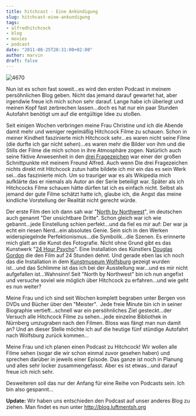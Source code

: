```yaml
---
title: hitchcast - Eine Ankündigung
slug: hitchcast-eine-ankundigung
tags:
- alfredhitchcock
- blog
- movies
- podcast
date: "2011-08-25T20:31:00+02:00"
author: marvin
draft: false
---
```

![4670](/images/4670.jpg)

Nun ist es schon fast soweit...es wird den ersten Podcast in meinem
persöhnlichen Blog geben. Nicht das jemand darauf gewartet hat, aber
irgendwie freue ich mich schon sehr darauf. Lange habe ich überlegt und
meinen Kopf fast zerbrechen lassen...doch es hat nur ein paar Stunden
Autofahrt benötigt um auf die entgültige Idee zu stoßen.

Seit einigen Wochen verbringen meine Frau Christine und ich die Abende
damit mehr und weniger regelmäßig Hitchcock Filme zu schauen. Schon in
meiner Kindheit faszinierte mich Hitchcock sehr...es waren nicht seine
Filme (die durfte ich gar nicht sehen)...es waren mehr die Bilder von
ihm und die Stills der Filme die mich schon in ihre Atmosphäre zogen.
Natürlich auch seine fiktive Anwesenheit in den [drei
Fragezeichen](http://de.wikipedia.org/wiki/Die_Drei_Fragezeichen) war
einer der großen Schnittpunkte mit meinem Freund Alfred. Auch wenn Die
drei Fragezeichen nichts direkt mit Hitchcock zutun hatte bildete ich
mir ein das es sein Werk sei...das faszinierte mich. Um so trauriger war
es als Wikipedia mich aufklärte das er niemals als Autor an der Serie
beteiligt war. Später als ich Hitchcocks Filme schauen hätte dürfen tat
ich es einfach nicht. Selbst als jemand der gute Filme schätzt hatte
ich, glaube ich, die Angst das meine kindliche Vorstellung der Realität
nicht gerecht würde.

Der erste Film den ich dann sah war "[North by
Northwest](http://de.wikipedia.org/wiki/Der_unsichtbare_Dritte)", im
deutschen auch genannt "Der unsichtbare Dritte". Schon gleich war ich
wie gebannt...jede Einstellung schien perfekt...und da fiel es mir auf:
Der war ja echt ein riesen Nerd...ein absolutes Genie. Sein sich in den
Werken widerspiegelnde Perfektionismus...die Symbolik...die Szenen. Es
erinnerte mich glatt an die Kunst des Fotografie. Nicht ohne Grund gibt
es das Kunstwerk "[24 Hour
Psycho](http://de.wikipedia.org/wiki/24_Hour_Psycho)". Eine Installation
des Künstlers [Douglas
Gordon](http://de.wikipedia.org/wiki/Douglas_Gordon) die den Film auf 24
Stunden dehnt. Und gerade eben las ich noch das die Installation in dem
[Kunstmuseum
Wolfsburg](http://www.kunstmuseum-wolfsburg.de/artist_visual.php?hID=17&cID=28)
gezeigt wurden ist...und das Schlimme ist das ich bei der Ausstellung
war...und es mir nicht aufgefallen ist...Wahnsinn! Seit "North by
Northwest" bin ich nun angefixt und versuche soviel wie möglich über
Hitchcock zu erfahren...und wie geht es nun weiter?

Meine Frau und ich sind seit Wochen komplett begraben unter Bergen von
DVDs und Bücher über den "Meister".  Jede freie Minute bin ich in seiner
Biographie vertieft...schnell war ein persöhnliches Ziel gesteckt...der
Versuch alle Hitchcock Filme zu sehen...jede einzelne Bibliothek in
Nürnberg umzugraben nach den Filmen. Bloss was fängt man nun damit an?
Und an dieser Stelle möchte ich auf die heutige fünf stündige Autofahrt
nach Wolfsburg zurück kommen...

Meine Frau und ich planen einen Podcast zu Hitchcock! Wir wollen alle
Filme sehen (sogar die wir schon einmal zuvor gesehen haben) und
sprechen darüber in jeweils einer Episode. Das ganze ist noch in Planung
und alles sehr locker zusammengefasst. Aber es ist etwas...und darauf
freue ich mich sehr.

Desweiteren soll das nur der Anfang für eine Reihe von Podcasts sein.
Ich bin also gespannt...

**Update:** Wir haben uns entschieden den Podcast auf unser anderes Blog
zu ziehen. Man findet es nun unter <http://blog.luftmentsh.org>